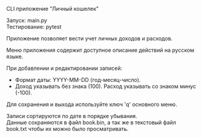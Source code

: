 CLI приложение "Личный кошелек"  

Запуск: main.py  
Тестирование: pytest  

Приложение позволяет вести учет личных доходов и расходов.  

Меню приложения содержит доступное описание действий на русском языке.  

При добавлении и редактировании записей:  
- Формат даты: YYYY-MM-DD (год-месяц-число).  
- Доход указывать без знака (100). Расход указывать со знаком минус (-100).  

Для сохранения и выхода используйте ключ 'q' основного меню.  
 
Записи сортируются по дате в порядке убывания.  
Данные сохраняются в файл book.bin, а так же в текстовый файл book.txt чтобы их можно было просматривать.  
